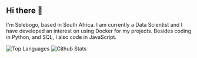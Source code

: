 ## Hi there 👋

I'm Selebogo, based in South Africa. I am currently a Data Scientist and I have developed an interest on using Docker for my projects. Besides coding in Python, and SQL, I also code in JavaScript.


<p>
<img align="center" src="https://github-readme-stats.vercel.app/api/top-langs/?username=scmosoeu&layout=compact&hide=Jupyter%20Notebook&theme=tokyonight&langs_count=6" alt="Top Languages"/>
<img align="center" src="https://github-readme-stats.vercel.app/api?username=scmosoeu&show_icons=true&theme=tokyonight" alt="Github Stats"/>
</p>
